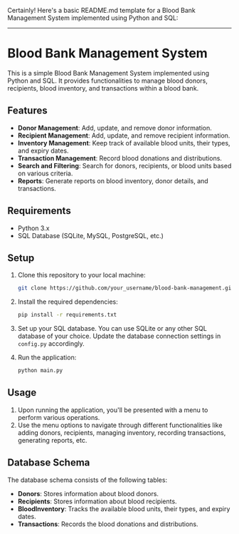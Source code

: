 Certainly! Here's a basic README.md template for a Blood Bank Management System implemented using Python and SQL:

---

# Blood Bank Management System

This is a simple Blood Bank Management System implemented using Python and SQL. It provides functionalities to manage blood donors, recipients, blood inventory, and transactions within a blood bank.

## Features

- **Donor Management**: Add, update, and remove donor information.
- **Recipient Management**: Add, update, and remove recipient information.
- **Inventory Management**: Keep track of available blood units, their types, and expiry dates.
- **Transaction Management**: Record blood donations and distributions.
- **Search and Filtering**: Search for donors, recipients, or blood units based on various criteria.
- **Reports**: Generate reports on blood inventory, donor details, and transactions.

## Requirements

- Python 3.x
- SQL Database (SQLite, MySQL, PostgreSQL, etc.)


## Setup

1. Clone this repository to your local machine:

    ```bash
    git clone https://github.com/your_username/blood-bank-management.git
    ```

2. Install the required dependencies:

    ```bash
    pip install -r requirements.txt
    ```

3. Set up your SQL database. You can use SQLite or any other SQL database of your choice. Update the database connection settings in `config.py` accordingly.

4. Run the application:

    ```bash
    python main.py
    ```

## Usage

1. Upon running the application, you'll be presented with a menu to perform various operations.
2. Use the menu options to navigate through different functionalities like adding donors, recipients, managing inventory, recording transactions, generating reports, etc.

## Database Schema

The database schema consists of the following tables:

- **Donors**: Stores information about blood donors.
- **Recipients**: Stores information about blood recipients.
- **BloodInventory**: Tracks the available blood units, their types, and expiry dates.
- **Transactions**: Records the blood donations and distributions.
